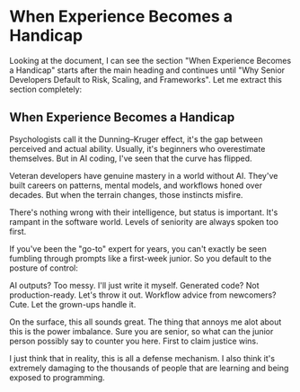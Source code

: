 # When Experience Becomes a Handicap

Looking at the document, I can see the section "When Experience Becomes a Handicap" starts after the main heading and continues until "Why Senior Developers Default to Risk, Scaling, and Frameworks". Let me extract this section completely:

## When Experience Becomes a Handicap

Psychologists call it the Dunning–Kruger effect, it's the gap between perceived and actual ability. Usually, it's beginners who overestimate themselves. But in AI coding, I've seen that the curve has flipped.

Veteran developers have genuine mastery in a world without AI. They've built careers on patterns, mental models, and workflows honed over decades. But when the terrain changes, those instincts misfire.

There's nothing wrong with their intelligence, but status is important. It's rampant in the software world. Levels of seniority are always spoken too first.

If you've been the "go-to" expert for years, you can't exactly be seen fumbling through prompts like a first-week junior. So you default to the posture of control:

AI outputs? Too messy. I'll just write it myself.
Generated code? Not production-ready. Let's throw it out.
Workflow advice from newcomers? Cute. Let the grown-ups handle it.

On the surface, this all sounds great. The thing that annoys me alot about this is the power imbalance. Sure you are senior, so what can the junior person possibly say to counter you here. First to claim justice wins.

I just think that in reality, this is all a defense mechanism. I also think it's extremely damaging to the thousands of people that are learning and being exposed to programming.